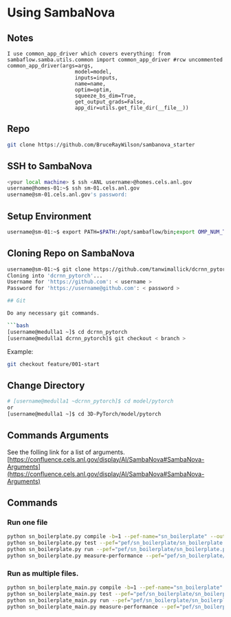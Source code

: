 # Using SambaNova

## Notes

```text
I use common_app_driver which covers everything: from sambaflow.samba.utils.common import common_app_driver #rcw uncommented
common_app_driver(args=args,
                      model=model,
                      inputs=inputs,
                      name=name,
                      optim=optim,
                      squeeze_bs_dim=True,
                      get_output_grads=False,
                      app_dir=utils.get_file_dir(__file__))
```


## Repo

```bash
git clone https://github.com/BruceRayWilson/sambanova_starter
```

## SSH to SambaNova

```bash
<your local machine> $ ssh <ANL username>@homes.cels.anl.gov
username@homes-01:~$ ssh sm-01.cels.anl.gov
username@sm-01.cels.anl.gov's password:
```

## Setup Environment

```bash
username@sm-01:~$ export PATH=$PATH:/opt/sambaflow/bin;export OMP_NUM_THREADS=1;source /opt/sambaflow/venv/bin/activate
```

## Cloning Repo on SambaNova

```bash
username@sm-01:~$ git clone https://github.com/tanwimallick/dcrnn_pytorch/
Cloning into 'dcrnn_pytorch'...
Username for 'https://github.com': < username >
Password for 'https://username@github.com': < password >

## Git

Do any necessary git commands.

```bash
[username@medulla1 ~]$ cd dcrnn_pytorch
[username@medulla1 dcrnn_pytorch]$ git checkout < branch >
```

Example:

```bash
git checkout feature/001-start
```

## Change Directory

```bash
# [username@medulla1 ~dcrnn_pytorch]$ cd model/pytorch
or
[username@medulla1 ~]$ cd 3D-PyTorch/model/pytorch
```

## Commands Arguments

See the folling link for a list of arguments.
[https://confluence.cels.anl.gov/display/AI/SambaNova#SambaNova-Arguments](https://confluence.cels.anl.gov/display/AI/SambaNova#SambaNova-Arguments)

## Commands

### Run one file

```bash
python sn_boilerplate.py compile -b=1 --pef-name="sn_boilerplate" --output-folder="pef"
python sn_boilerplate.py test --pef="pef/sn_boilerplate/sn_boilerplate.pef"
python sn_boilerplate.py run --pef="pef/sn_boilerplate/sn_boilerplate.pef"
python sn_boilerplate.py measure-performance --pef="pef/sn_boilerplate/sn_boilerplate.pef"
```

### Run as multiple files.

```bash
python sn_boilerplate_main.py compile -b=1 --pef-name="sn_boilerplate" --output-folder="pef"
python sn_boilerplate_main.py test --pef="pef/sn_boilerplate/sn_boilerplate.pef"
python sn_boilerplate_main.py run --pef="pef/sn_boilerplate/sn_boilerplate.pef"
python sn_boilerplate_main.py measure-performance --pef="pef/sn_boilerplate/sn_boilerplate.pef"
```
